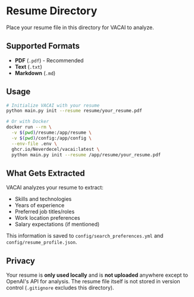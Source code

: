 # Resume Directory

Place your resume file in this directory for VACAI to analyze.

## Supported Formats

- **PDF** (`.pdf`) - Recommended
- **Text** (`.txt`)
- **Markdown** (`.md`)

## Usage

```bash
# Initialize VACAI with your resume
python main.py init --resume resume/your_resume.pdf

# Or with Docker
docker run --rm \
  -v $(pwd)/resume:/app/resume \
  -v $(pwd)/config:/app/config \
  --env-file .env \
  ghcr.io/Neverdecel/vacai:latest \
  python main.py init --resume /app/resume/your_resume.pdf
```

## What Gets Extracted

VACAI analyzes your resume to extract:
- Skills and technologies
- Years of experience
- Preferred job titles/roles
- Work location preferences
- Salary expectations (if mentioned)

This information is saved to `config/search_preferences.yml` and `config/resume_profile.json`.

## Privacy

Your resume is **only used locally** and is **not uploaded** anywhere except to OpenAI's API for analysis. The resume file itself is not stored in version control (`.gitignore` excludes this directory).

